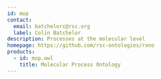 ```yaml
---
id: mop
contact: 
  email: batchelorc@rsc.org
  label: Colin Batchelor
description: Processes at the molecular level
homepage: https://github.com/rsc-ontologies/rxno
products: 
  - id: mop.owl
    title: Molecular Process Ontology
---
```

